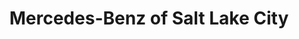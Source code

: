 ---
title: "Mercedes-Benz of Salt Lake City"
url: /salt-lake-city/mercedes-benz-of-salt-lake-city/
shop: car
---